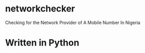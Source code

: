 # networkchecker
Checking for the Network Provider of A Mobile Number In Nigeria
# Written in Python
